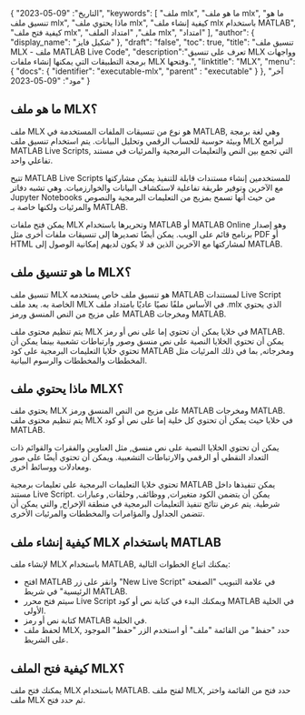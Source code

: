 {
"التاريخ": "09-05-2023",
  "keywords": [
"ملف mlx",
"ما هو ملف mlx",
"ما هو تنسيق ملف mlx",
"ماذا يحتوي ملف mlx",
"كيفية إنشاء ملف mlx باستخدام MATLAB",
"كيفية فتح ملف mlx",
"ملف",
"امتداد الملف mlx",
"امتداد"
],
  "author": {
"display_name": "شكيل فايز"
},
"draft": "false",
"toc": true,
"title": "تنسيق ملف MLX - ملف MATLAB Live Code",
  "description":"تعرف على تنسيق MLX وواجهات برمجة التطبيقات التي يمكنها إنشاء ملفات MLX وفتحها.",
"linktitle": "MLX",
  "menu": {
    "docs": {
      "identifier": "executable-mlx",
"parent" : "executable"
}
},
"آخر مود": "09-05-2023"
}

## ما هو ملف MLX؟

ملف MLX هو نوع من تنسيقات الملفات المستخدمة في MATLAB, وهي لغة برمجة وبيئة حوسبة للحساب الرقمي وتحليل البيانات. يتم استخدام تنسيق ملف MLX لبرامج MATLAB Live Scripts, التي تجمع بين النص والتعليمات البرمجية والمرئيات في مستند تفاعلي واحد.

تتيح MATLAB Live Scripts للمستخدمين إنشاء مستندات قابلة للتنفيذ يمكن مشاركتها مع الآخرين وتوفير طريقة تفاعلية لاستكشاف البيانات والخوارزميات. وهي تشبه دفاتر Jupyter Notebooks من حيث أنها تسمح بمزيج من التعليمات البرمجية والنصوص والمرئيات ولكنها خاصة بـ MATLAB.

يمكن فتح ملفات MLX وتحريرها باستخدام MATLAB أو MATLAB Online وهو إصدار برنامج قائم على الويب. يمكن أيضًا تصديرها إلى تنسيقات ملفات أخرى مثل PDF أو HTML لمشاركتها مع الآخرين الذين قد لا يكون لديهم إمكانية الوصول إلى MATLAB.

## ما هو تنسيق ملف MLX؟

تنسيق ملف MLX هو تنسيق ملف خاص يستخدمه MATLAB لمستندات Live Script الخاصة به. يعد ملف MLX في الأساس ملفًا نصيًا عاديًا بامتداد ملف .mlx الذي يحتوي على مزيج من النص المنسق ورمز MATLAB ومخرجات MATLAB.

يتم تنظيم محتوى ملف MLX في خلايا يمكن أن تحتوي إما على نص أو رمز MATLAB. يمكن أن تحتوي الخلايا النصية على نص منسق وصور وارتباطات تشعبية بينما يمكن أن تحتوي خلايا التعليمات البرمجية على كود MATLAB ومخرجاته, بما في ذلك المرئيات مثل المخططات والمخططات والرسوم البيانية.

## ماذا يحتوي ملف MLX؟

يحتوي ملف MLX على مزيج من النص المنسق ورمز MATLAB ومخرجات MATLAB. يتم تنظيم محتوى ملف MLX في خلايا حيث يمكن أن تحتوي كل خلية إما على نص أو كود MATLAB.

يمكن أن تحتوي الخلايا النصية على نص منسق, مثل العناوين والفقرات والقوائم ذات التعداد النقطي أو الرقمي والارتباطات التشعبية. ويمكن أن تحتوي أيضًا على صور ومعادلات ووسائط أخرى.

تحتوي خلايا التعليمات البرمجية على تعليمات برمجية MATLAB يمكن تنفيذها داخل مستند Live Script. يمكن أن يتضمن الكود متغيرات, ووظائف, وحلقات, وعبارات شرطية. يتم عرض نتائج تنفيذ التعليمات البرمجية في منطقة الإخراج, والتي يمكن أن تتضمن الجداول والمؤامرات والمخططات والمرئيات الأخرى.

## كيفية إنشاء ملف MLX باستخدام MATLAB

لإنشاء ملف MLX باستخدام MATLAB, يمكنك اتباع الخطوات التالية:

- افتح MATLAB وانقر على زر "New Live Script" في علامة التبويب "الصفحة الرئيسية" في شريط MATLAB.
- سيتم فتح محرر Live Script ويمكنك البدء في كتابة نص أو كود MATLAB في الخلية الأولى.
- كتابة نص أو رمز MATLAB في الخلية.
- لحفظ ملف MLX, حدد "حفظ" من القائمة "ملف" أو استخدم الزر "حفظ" الموجود على الشريط.

## كيفية فتح الملف MLX؟

يمكنك فتح ملف MLX باستخدام MATLAB. لفتح ملف MLX, حدد فتح من القائمة واختر ملف MLX ثم حدد فتح.


